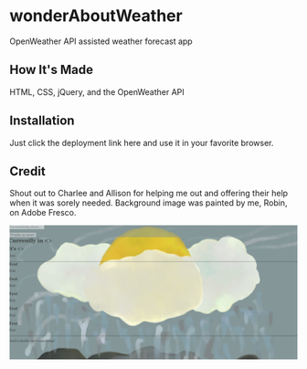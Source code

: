 # wonderAboutWeather
OpenWeather API assisted weather forecast app

## How It's Made
HTML, CSS, jQuery, and the OpenWeather API


## Installation
Just click the deployment link here and use it in your favorite browser.

## Credit
Shout out to Charlee and Allison for helping me out and offering their help when it was sorely needed. Background image was painted by me, Robin, on Adobe Fresco.

![screenshot of wonder weather](Capture.PNG)